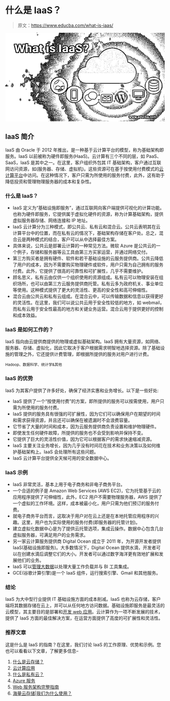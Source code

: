 # 什么是 IaaS？

> 原文：<https://www.educba.com/what-is-iaas/>

![What is IaaS?](img/de1724f8b3a0b63571c4c640d847d24d.png)



## IaaS 简介

IaaS 由 Oracle 于 2012 年推出，是一种基于云计算平台的模型，称为基础架构即服务。IaaS 以前被称为硬件即服务(HaaS)。云计算有三个不同的层，如 PaaS、SaaS，IaaS 是其中之一。在这里，客户组织外包其 IT 基础架构，客户通过互联网访问资源，如(服务器、存储、虚拟机)。这些资源可在基于按使用付费模式的[云计算平台](https://www.educba.com/what-is-cloud-computing/)中访问。在这种情况下，客户只需为所使用的服务付费，此外，这有助于降低投资和管理物理服务器的成本和复杂性。

### 什么是 IaaS？

*   IaaS 定义为“基础设施即服务”，通过互联网向客户端提供可视化的计算功能。也称为硬件即服务，它提供属于虚拟化硬件的资源，称为计算基础架构，提供虚拟服务器存储、网络连接和 IP 地址。
*   IaaS 云计算分为三种模式，即公共云、私有云和混合云。公共云表明其在云计算平台中的位置，而在私有云的情况下，基础架构存储在客户处。总之，混合云是两种模式的结合，客户可以从中选择最佳方案。
*   具体来说，公共云是部署云计算的一种常见方法。微软 Azure 是公共云的一个例子，存储和服务器等云工具由第三方买家运营，并通过网络交付。
*   第三方购买者是拥有硬件、软件和若干基础设施的云服务提供商。公共云降低了用户的成本，因为不需要购买物理硬件或软件，用户只需为自己拥有的服务付费。此外，它提供了很高的可靠性和可扩展性，几乎不需要维护。
*   顾名思义，私有云由仅供一个组织使用的资源组成。私有云可以物理安装在组织场所，也可以由第三方云服务提供商托管。私有云多为政府机关、事业单位等使用。这种模式提供了更大的灵活性、更高的安全性和高可伸缩性。
*   混合云由公共云和私有云组成。在混合云中，可以传输数据和信息以获得更好的灵活性。在这里，我们可以说公共云用于安全性较低的地方，如 webmail，而私有云用于安全性最高的地方和关键业务运营。混合云用于提供更好的控制和成本效益。

### IaaS 是如何工作的？

IaaS 指向由云提供商提供的物理或虚拟基础架构。IaaS 拥有大量资源，如网络、服务器、存储、虚拟化，因此它取决于客户根据需求明智地选择资源。除了基础设施的管理之外，它还提供计费管理，即根据所提供的服务对用户进行计费。

<small>Hadoop、数据科学、统计学&其他</small>

### IaaS 的优势

IaaS 为其客户提供了许多好处，确保了经济实惠和业务增长。以下是一些好处:

*   IaaS 提供了一个“按使用付费”的方案，即所提供的服务可以按需使用，用户只需为所使用的服务付费。
*   IaaS 提供的服务具有很强的可扩展性，因为它们可以确保用户在期望的时间和需求获得资源，并且还可以确保在被遗漏时不会浪费容量。
*   它节省了大量的时间和成本，因为云服务提供商负责设置和维护物理硬件。
*   即使发生任何硬件故障，所提供的服务也不会受到影响并保持不变。
*   它提供了巨大的灵活性价值，因为它可以根据客户的需求快速缩减资源。
*   IaaS 主要关注业务增长，因为几乎没有时间花在技术和业务决策以及如何维护基础架构上。IaaS 会处理所有这些问题。
*   IaaS 云计算平台提供全天候可用的安全数据中心。

### IaaS 示例

*   IaaS 非常灵活，基本上用于电子商务和非电子商务平台。
*   一个合适的例子是 Amazon Web Services (AWS EC2)，它为托管基于云的应用程序提供了可伸缩性，此外，EC2 用户不需要物理服务器，AWS 提供了一个虚拟的工作环境。这样，成本被最小化，用户只需为他们预订的服务付费。
*   就电子商务平台而言，这取决于用户对在云上还是在本地托管应用程序的兴趣。这里，用户也为实际使用的服务付费(即服务器的托管计划)。
*   建立虚拟化数据中心是为了提供云托管选项，集成云操作。数据中心包含几台虚拟服务器，可满足用户的业务需求。
*   另一家云计算服务提供商 Digital Ocean 成立于 2011 年，为开源开发者提供 IaaS(基础设施即服务)。大多数情况下，Digital Ocean 提供水滴，开发者可以在创建水滴后调整它们的大小。开发者可以通过数字海洋更有效地扩展和发展他们的业务。
*   IaaS 可以[管理大数据](https://www.educba.com/what-is-big-data/)以处理大量工作负载并与 BI 工具集成。
*   GCE(谷歌计算引擎)是一个 IaaS 组件，运行搜索引擎、Gmail 和其他服务。

### 结论

IaaS 为大中型行业提供 IT 基础设施方面的成本削减。IaaS 也称为云存储，客户端将其数据存储在云上，并可以从任何地方访问数据。基础设施即服务是最灵活的云模型，其主要目的是部署和[开发 web 应用](https://www.educba.com/what-is-web-application/)。云计算作为一项不断发展的技术，提供了 IaaS 方面的最佳解决方案，在运营方面提供了高度的可扩展性和灵活性。

### 推荐文章

这是什么是 IaaS 的指南？在这里，我们讨论 IaaS 的工作原理、优势和示例。您也可以看看以下文章，了解更多信息–

1.  [什么是云存储？](https://www.educba.com/what-is-cloud-storage/)
2.  [云计算应用](https://www.educba.com/cloud-computing-application/)
3.  [什么是私有云？](https://www.educba.com/what-is-private-cloud/)
4.  [Azure 服务](https://www.educba.com/azure-services/)
5.  [Web 服务架构完整指南](https://www.educba.com/architecture-of-web-services/)
6.  [海量云存储|我们为什么使用？](https://www.educba.com/mega-cloud-storage/)





